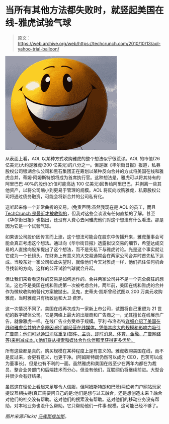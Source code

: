 # 当所有其他方法都失败时，就竖起美国在线-雅虎试验气球

> 原文：<https://web.archive.org/web/https://techcrunch.com/2010/10/13/aol-yahoo-trial-balloon/>

![](img/bcdbe8e989e815ffb66cf65a10fcb38e.png)

从表面上看，AOL 以某种方式收购雅虎的整个想法似乎很荒谬。AOL 的市值(26 亿美元)大约是雅虎(200 亿美元)的八分之一。但是据《华尔街日报》报道，私募股权公司银湖合伙公司和黑石集团正在筹划以某种反向合并的方式将美国在线和雅虎合并，蒂姆·阿姆斯特朗将成为首席执行官。这种想法是，雅虎可以将其持有的阿里巴巴 40%的股份(价值可能高达 100 亿美元)回售给阿里巴巴，并剥离一些其他资产，以将公司缩小到更易于管理的规模。AOL 将反向收购雅虎，私募股权公司将通过债务融资，可能会将新合并的公司私有化。

这听起来像一个非常曲折的交易。(免责声明:虽然我现在是 AOL 的员工，而且 [TechCrunch 是最近才被收购的](https://web.archive.org/web/20221007063204/https://beta.techcrunch.com/2010/09/28/why-we-sold-techcrunch-to-aol-and-where-we-go-from-here/)，但我对这些会谈没有任何直接的了解。甚至《华尔街日报》也指出，还没有人费心去问雅虎他们对这个想法有什么看法。那是因为它是一个试验气球。

如果该公司股价因传言而上涨，这个想法可能会在股东中传播开来，雅虎董事会可能会真正考虑这个想法。通过向《华尔街日报》透露拟议交易的细节，希望达成交易的人直接向股东提出了这个想法，而不是先私下与雅虎讨论。光是这个事实就让它成为一个长镜头。在财务上有意义的大交易通常会在两家公司合并时首先私下达成。当股东对一家公司如此失望时，就像他们今天对雅虎一样，他们抓住任何机会寻找新的方向，这样的公开试验气球就会升起。

但让我们来看看这样的交易是如何运作的。合并两家公司并不是一个完全疯狂的想法。这也不是美国在线和雅虎第一次被考虑合并。两年前，美国在线和雅虎的合并作为微软收购的替代方案被抛出。见鬼，史蒂夫·凯斯曾经试图以 200 万美元收购雅虎，当时雅虎只有杨致远和大卫·费罗。

这一次情况不同了。美国在线再次成为一家新上市公司，试图将自己重塑为 21 世纪的数字媒体公司。它是网络上最大的出版商和广告商之一，尤其擅长在线展示广告，就像雅虎一样。在线广告业务受益于规模。亨利·布洛杰特[详细介绍了美国在线和雅虎合并的许多原因:他们都经营在线媒体，凭借其庞大的规模和影响力吸引广告商；他们可以通过消除重复(邮件、主页、即时消息、体育、金融、广告网络等)来削减成本。);他们将从搜索和媒体合作伙伴那里获得更多优势。](https://web.archive.org/web/20221007063204/http://www.businessinsider.com/yahoo-aol-merge-2010-10)

所有这些都是真的。购买规模在某种程度上是有意义的。雅虎收购美国在线，而不是反过来，会更有意义，也更干净。(阿姆斯特朗仍然可以成为 CEO，巴茨可以成为董事长)。但是也有不利的一面。虽然雅虎和美国在线至少在两年内都在为裁员、整合业务部门和后端技术而分心，但没有他们，互联网仍将继续前进。大型合并很少会有好结果。

虽然这在理论上看起来足够令人信服，但阿姆斯特朗和巴茨(两位老门户网站玩家提议互相扶持)真正需要问自己的是:他们是想与过去融合，还是想创造未来？融合对他们的社交没有帮助。这对他们的搜索没有帮助。这对他们的移动业务没有帮助，对本地业务也没什么帮助。它只帮助他们一件事:规模。这可能已经不够了。

*图片来源:Flickr/ [马库斯维加斯](https://web.archive.org/web/20221007063204/http://www.flickr.com/photos/vegas/791791681/)。*